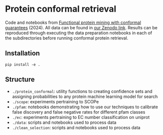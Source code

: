 # Protein conformal retrieval

Code and notebooks from [Functional protein mining with conformal guarantees](https://www.biorxiv.org/content/10.1101/2024.06.27.601042v5) (2024). All data can be found in [our Zenodo link](https://zenodo.org/records/14272215). Results can be reproduced through executing the data preparation notebooks in each of the subdirectories before running conformal protein retrieval.

## Installation

`pip install -e .`

## Structure

- `./protein_conformal`: utility functions to creating confidence sets and assigning probabilities to any protein machine learning model for search
- `./scope`: experiments pertraining to SCOPe
- `./pfam`: notebooks demonstrating how to use our techniques to calibrate false discovery and false negative rates for different pfam classes
- `./ec`: experiments pertraining to EC number classification on uniprot
- `./data`: scripts and notebooks used to process data
- `./clean_selection`: scripts and notebooks used to process data
